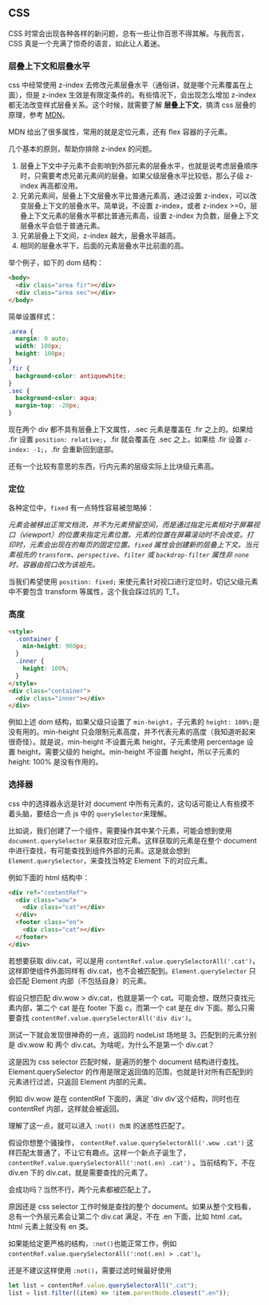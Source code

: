 ## CSS

CSS 时常会出现各种各样的新问题，总有一些让你百思不得其解。与我而言，CSS 真是一个充满了惊奇的语言，如此让人着迷。

### 层叠上下文和层叠水平

css 中经常使用 z-index 去修改元素层叠水平（通俗讲，就是哪个元素覆盖在上面），但是 z-index 生效是有限定条件的。有些情况下，会出现怎么增加 z-index 都无法改变样式层叠关系。这个时候，就需要了解 **层叠上下文**，搞清 css 层叠的原理，参考 [MDN](https://developer.mozilla.org/zh-CN/docs/Web/CSS/CSS_Positioning/Understanding_z_index/The_stacking_context)。

MDN 给出了很多属性，常用的就是定位元素，还有 flex 容器的子元素。

几个基本的原则，帮助你排除 z-index 的问题。

1. 层叠上下文中子元素不会影响到外部元素的层叠水平，也就是说考虑层叠顺序时，只需要考虑兄弟元素间的层叠。如果父级层叠水平比较低，那么子级 z-index 再高都没用。
2. 兄弟元素间，层叠上下文层叠水平比普通元素高，通过设置 z-index，可以改变层叠上下文的层叠水平。简单说，不设置 z-index，或者 z-index >=0，层叠上下文元素的层叠水平都比普通元素高，设置 z-index 为负数，层叠上下文层叠水平会低于普通元素。
3. 兄弟层叠上下文间，z-index 越大，层叠水平越高。
4. 相同的层叠水平下，后面的元素层叠水平比前面的高。

举个例子，如下的 dom 结构：

```html
<body>
  <div class="area fir"></div>
  <div class="area sec"></div>
</body>
```

简单设置样式：

```css
.area {
  margin: 0 auto;
  width: 100px;
  height: 100px;
}
.fir {
  background-color: antiquewhite;
}
.sec {
  background-color: aqua;
  margin-top: -20px;
}
```

现在两个 div 都不具有层叠上下文属性，.sec 元素是覆盖在 .fir 之上的。如果给 .fir 设置 `position: relative;`，.fir 就会覆盖在 .sec 之上。如果给 .fir 设置 `z-index: -1;`，.fir 会重新回到底部。

还有一个比较有意思的东西，行内元素的层级实际上比块级元素高。

### 定位

各种定位中，`fixed` 有一点特性容易被忽略掉：

_元素会被移出正常文档流，并不为元素预留空间，而是通过指定元素相对于屏幕视口（viewport）的位置来指定元素位置。元素的位置在屏幕滚动时不会改变。打印时，元素会出现在的每页的固定位置。`fixed` 属性会创建新的层叠上下文。当元素祖先的 `transform`、`perspective`、`filter` 或 `backdrop-filter` 属性非 `none` 时，容器由视口改为该祖先。_

当我们希望使用 `position: fixed;` 来使元素针对视口进行定位时，切记父级元素中不要包含 transform 等属性，这个我会踩过坑的 T_T。

### 高度

```html
<style>
  .container {
    min-height: 960px;
  }
  .inner {
    height: 100%;
  }
</style>
<div class="container">
  <div class="inner"></div>
</div>
```

例如上述 dom 结构，如果父级只设置了 `min-height`，子元素的 `height: 100%;`是没有用的。min-height 只会限制元素高度，并不代表元素的高度（我知道听起来很奇怪）。就是说，min-height 不设置元素 height，子元素使用 percentage 设置 height，需要父级的 height。min-height 不设置 height，所以子元素的 height: 100% 是没有作用的。

### 选择器

css 中的选择器永远是针对 document 中所有元素的，这句话可能让人有些摸不着头脑，要结合一点 js 中的 `querySelector`来理解。

比如说，我们创建了一个组件，需要操作其中某个元素，可能会想到使用 `document.querySelector` 来获取对应元素。这样获取的元素是在整个 document 中进行查找，有可能查找到组件外部的元素。这是就会想到 `Element.querySelector`，来查找当特定 Element 下的对应元素。

例如下面的 html 结构中：

```html
<div ref="contentRef">
  <div class="wow">
    <div class="cat"></div>
  </div>
  <footer class="en">
    <div class="cat"></div>
  </footer>
</div>
```

若想要获取 diiv.cat，可以是用 `contentRef.value.querySelectorAll('.cat')`，这样即使组件外面同样有 div.cat，也不会被匹配到。`Element.querySelector` 只会匹配 Element 内部（不包括自身）的元素。

假设只想匹配 div.wow > div.cat，也就是第一个 cat。可能会想，既然只查找元素内部，第二个 cat 是在 footer 下面 c，而第一个 cat 是在 div 下面。那么只需要查找 `contentRef.value.querySelectorAll('div div')`。

测试一下就会发现很神奇的一点，返回的 nodeList 场地是 3。匹配到的元素分别是 div.wow 和 两个 div.cat。为啥呢，为什么不是第一个 div.cat？

这是因为 css selector 匹配时候，是遍历的整个 document 结构进行查找。Element.querySelector 的作用是限定返回值的范围，也就是针对所有匹配到的元素进行过滤，只返回 Element 内部的元素。

例如 div.wow 是在 contentRef 下面的，满足 'div div'这个结构，同时也在 contentRef 内部，这样就会被返回。

理解了这一点，就可以进入 `:not() 伪类` 的迷惑性匹配了。

假设你想整个骚操作， `contentRef.value.querySelectorAll('.wow .cat')` 这样匹配太普通了，不让它有趣点。这样一个新点子诞生了， `contentRef.value.querySelectorAll(':not(.en) .cat')` 。当前结构下，不在 div.en 下的 div.cat，就是需要查找的元素了。

会成功吗？当然不行，两个元素都被匹配上了。

原因还是 css selector 工作时候是查找的整个 document。如果从整个文档看，总有一个外层元素会让第二个 div.cat 满足，不在 .en 下面，比如 html .cat。html 元素上就没有 en 类。

如果能给定更严格的结构，`:not()`也能正常工作，例如 `contentRef.value.querySelectorAll(':not(.en) > .cat')`。

还是不建议这样使用 `:not()`，需要过滤时候最好使用

```js
let list = contentRef.value.querySelectorAll(".cat");
list = list.filter((item) => !item.parentNode.closest(".en"));
```
